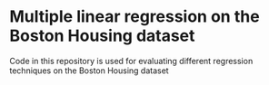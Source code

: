 # Multiple linear regression on the Boston Housing dataset
Code in this repository is used for evaluating different regression techniques on the Boston Housing dataset

